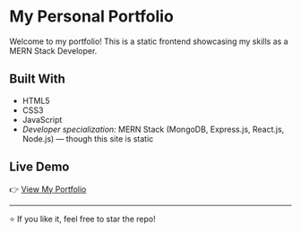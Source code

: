 #  My Personal Portfolio

Welcome to my portfolio! This is a static frontend showcasing my skills as a MERN Stack Developer.

##  Built With
- HTML5
- CSS3
- JavaScript
- *Developer specialization:* MERN Stack (MongoDB, Express.js, React.js, Node.js) — though this site is static

##  Live Demo
👉 [View My Portfolio](https://your-username.github.io)

---

⭐ If you like it, feel free to star the repo!

